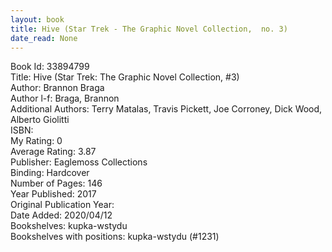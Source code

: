 ```yaml
---
layout: book
title: Hive (Star Trek - The Graphic Novel Collection,  no. 3)
date_read: None
---
```


Book Id: 33894799<br />
Title: Hive (Star Trek: The Graphic Novel Collection, #3)<br />
Author: Brannon Braga<br />
Author l-f: Braga, Brannon<br />
Additional Authors: Terry Matalas, Travis Pickett, Joe Corroney, Dick Wood, Alberto Giolitti<br />
ISBN: <br />
My Rating: 0<br />
Average Rating: 3.87<br />
Publisher: Eaglemoss Collections<br />
Binding: Hardcover<br />
Number of Pages: 146<br />
Year Published: 2017<br />
Original Publication Year: <br />
Date Added: 2020/04/12<br />
Bookshelves: kupka-wstydu<br />
Bookshelves with positions: kupka-wstydu (#1231)<br />

